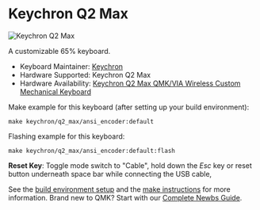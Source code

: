 # Keychron Q2 Max

![Keychron Q2 Max](https://cdn.shopify.com/s/files/1/0059/0630/1017/files/Keychron-Q2-Max-65_-Layout-Wireless-Custom-Mechanical-Keyboard-Carbon-Black.jpg?v=1703917113)

A customizable 65% keyboard.

* Keyboard Maintainer: [Keychron](https://github.com/keychron)
* Hardware Supported: Keychron Q2 Max
* Hardware Availability: [Keychron Q2 Max QMK/VIA Wireless Custom Mechanical Keyboard](https://www.keychron.com/products/keychron-q2-max-qmk-via-wireless-custom-mechanical-keyboard)

Make example for this keyboard (after setting up your build environment):

    make keychron/q2_max/ansi_encoder:default

Flashing example for this keyboard:

    make keychron/q2_max/ansi_encoder:default:flash

**Reset Key**: Toggle mode switch to "Cable", hold down the *Esc* key or reset button underneath space bar while connecting the USB cable,

See the [build environment setup](https://docs.qmk.fm/#/getting_started_build_tools) and the [make instructions](https://docs.qmk.fm/#/getting_started_make_guide) for more information. Brand new to QMK? Start with our [Complete Newbs Guide](https://docs.qmk.fm/#/newbs).
